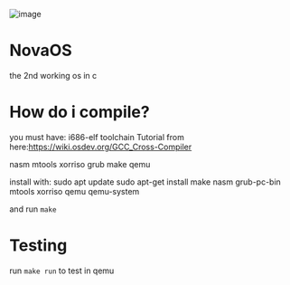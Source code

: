 ![image](https://github.com/user-attachments/assets/7a71b5fb-250c-4e85-be7a-5e29d64a5f13)


# NovaOS
the 2nd working os in c

# How do i compile?

you must have:
i686-elf toolchain
  Tutorial from here:https://wiki.osdev.org/GCC_Cross-Compiler

nasm
mtools
xorriso
grub
make
qemu

install with:
    sudo apt update
    sudo apt-get install make nasm grub-pc-bin mtools xorriso qemu qemu-system

and run `make`

# Testing
run `make run` to test in qemu
